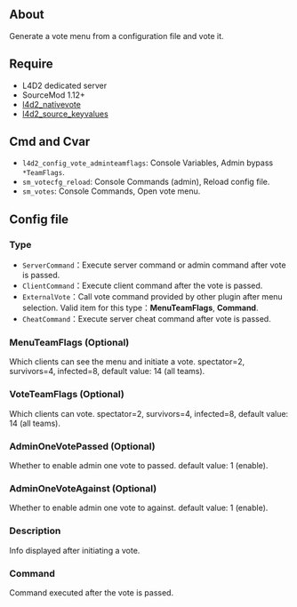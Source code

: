 ## About
Generate a vote menu from a configuration file and vote it.

## Require
- L4D2 dedicated server
- SourceMod 1.12+
- [l4d2_nativevote](https://github.com/fdxx/l4d2_nativevote)
- [l4d2_source_keyvalues](https://github.com/fdxx/l4d2_source_keyvalues)

## Cmd and Cvar
- `l4d2_config_vote_adminteamflags`: Console Variables, Admin bypass `*TeamFlags`.
- `sm_votecfg_reload`: Console Commands (admin), Reload config file.
- `sm_votes`: Console Commands, Open vote menu.

## Config file

### Type
- `ServerCommand`：Execute server command or admin command after vote is passed.
- `ClientCommand`：Execute client command after the vote is passed.
- `ExternalVote`：Call vote command provided by other plugin after menu selection. Valid item for this type：**MenuTeamFlags**, **Command**.
- `CheatCommand`：Execute server cheat command after vote is passed.

### MenuTeamFlags (Optional)
Which clients can see the menu and initiate a vote. spectator=2, survivors=4, infected=8, default value: 14 (all teams).

### VoteTeamFlags (Optional)
Which clients can vote. spectator=2, survivors=4, infected=8, default value: 14 (all teams).

### AdminOneVotePassed (Optional)
Whether to enable admin one vote to passed. default value: 1 (enable).

### AdminOneVoteAgainst (Optional)
Whether to enable admin one vote to against. default value: 1 (enable).

### Description
Info displayed after initiating a vote.

### Command
Command executed after the vote is passed.
